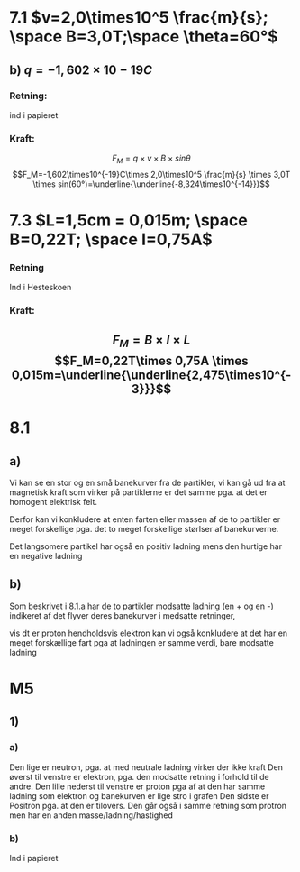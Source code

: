 # 7.1 $v=2,0\times10^5 \frac{m}{s}; \space B=3,0T;\space \theta=60°$
## b) $q = -1,602\times10-19 C$
### Retning:
ind i papieret
### Kraft:
$$F_M=q\times v \times B \times sin \theta$$
$$F_M=-1,602\times10^{-19}C\times 2,0\times10^5 \frac{m}{s} \times 3,0T \times sin(60°)=\underline{\underline{-8,324\times10^{-14}}}$$
# 7.3 $L=1,5cm = 0,015m; \space B=0,22T; \space I=0,75A$
### Retning
Ind i Hesteskoen
### Kraft:
$$F_M=B\times I \times L$$
$$F_M=0,22T\times 0,75A \times 0,015m=\underline{\underline{2,475\times10^{-3}}}$$
---
# 8.1
## a)
Vi kan se en stor og en små banekurver fra de partikler, vi kan gå ud fra at magnetisk kraft som virker på partiklerne er det samme pga. at det er homogent elektrisk felt.

Derfor kan vi konkludere at enten farten eller massen af de to partikler er meget forskellige pga. det to meget forskellige størlser af banekurverne.

Det langsomere partikel har også en positiv ladning mens den hurtige har en negative ladning

## b)
Som beskrivet i 8.1.a har de to partikler modsatte ladning (en + og en -) indikeret af det flyver deres banekurver i medsatte retninger,

vis dt er proton hendholdsvis elektron kan vi også konkludere at det har en meget forskællige fart pga at ladningen er samme verdi, bare modsatte ladning
# M5
## 1)
### a)
Den lige er neutron, pga. at med neutrale ladning virker der ikke kraft
Den øverst til venstre er elektron, pga. den modsatte retning i forhold til de andre.
Den lille nederst til venstre er proton pga af at den har samme ladning som elektron og banekurven er lige stro i grafen
Den sidste er Positron pga. at den er tilovers. Den går også i samme retning som protron men har en anden masse/ladning/hastighed
### b)
Ind i papieret